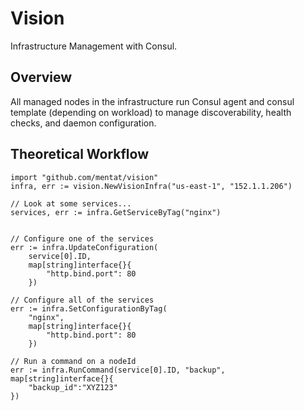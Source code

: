 # Vision

Infrastructure Management with Consul.

## Overview

All managed nodes in the infrastructure run Consul agent and consul template
(depending on workload) to manage discoverability, health checks, and
daemon configuration.


## Theoretical Workflow

    import "github.com/mentat/vision"
    infra, err := vision.NewVisionInfra("us-east-1", "152.1.1.206")

    // Look at some services...
    services, err := infra.GetServiceByTag("nginx")


    // Configure one of the services
    err := infra.UpdateConfiguration(
        service[0].ID,
        map[string]interface{}{
            "http.bind.port": 80
        })

    // Configure all of the services
    err := infra.SetConfigurationByTag(
        "nginx",
        map[string]interface{}{
            "http.bind.port": 80
        })

    // Run a command on a nodeId
    err := infra.RunCommand(service[0].ID, "backup", map[string]interface{}{
        "backup_id":"XYZ123"
    })
